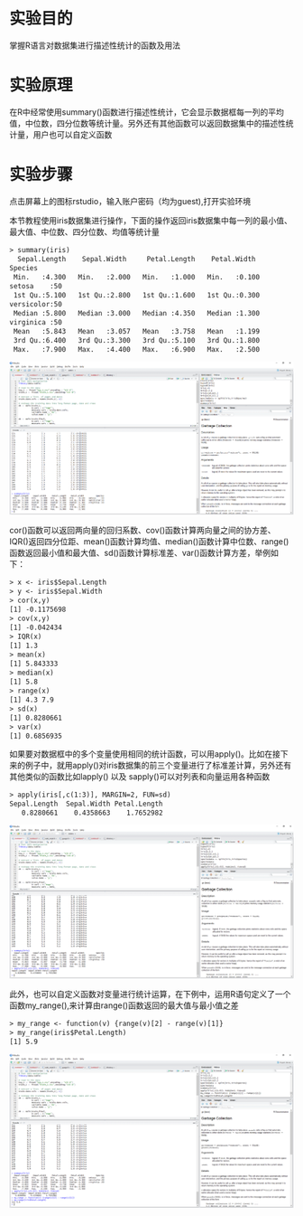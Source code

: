 # 实验目的

掌握R语言对数据集进行描述性统计的函数及用法

# 实验原理

在R中经常使用summary\(\)函数进行描述性统计，它会显示数据框每一列的平均值，中位数，四分位数等统计量。另外还有其他函数可以返回数据集中的描述性统计量，用户也可以自定义函数

# 实验步骤

点击屏幕上的图标rstudio，输入账户密码（均为guest),打开实验环境

本节教程使用iris数据集进行操作，下面的操作返回iris数据集中每一列的最小值、最大值、中位数、四分位数、均值等统计量

```
> summary(iris)
  Sepal.Length    Sepal.Width     Petal.Length    Petal.Width          Species  
 Min.   :4.300   Min.   :2.000   Min.   :1.000   Min.   :0.100   setosa    :50  
 1st Qu.:5.100   1st Qu.:2.800   1st Qu.:1.600   1st Qu.:0.300   versicolor:50  
 Median :5.800   Median :3.000   Median :4.350   Median :1.300   virginica :50  
 Mean   :5.843   Mean   :3.057   Mean   :3.758   Mean   :1.199                  
 3rd Qu.:6.400   3rd Qu.:3.300   3rd Qu.:5.100   3rd Qu.:1.800                  
 Max.   :7.900   Max.   :4.400   Max.   :6.900   Max.   :2.500
```

![](/images/1-2-5-1_20171107072941.041.png)

cor\(\)函数可以返回两向量的回归系数、cov\(\)函数计算两向量之间的协方差、IQR\(\)返回四分位距、mean\(\)函数计算均值、median\(\)函数计算中位数、range\(\)函数返回最小值和最大值、sd\(\)函数计算标准差、var\(\)函数计算方差，举例如下：

```
> x <- iris$Sepal.Length
> y <- iris$Sepal.Width
> cor(x,y)
[1] -0.1175698
> cov(x,y)
[1] -0.042434
> IQR(x)
[1] 1.3
> mean(x)
[1] 5.843333
> median(x)
[1] 5.8
> range(x)
[1] 4.3 7.9
> sd(x)
[1] 0.8280661
> var(x)
[1] 0.6856935
```

如果要对数据框中的多个变量使用相同的统计函数，可以用apply\(\)。比如在接下来的例子中，就用apply\(\)对iris数据集的前三个变量进行了标准差计算，另外还有其他类似的函数比如lapply\(\) 以及 sapply\(\)可以对列表和向量运用各种函数

```
> apply(iris[,c(1:3)], MARGIN=2, FUN=sd)
Sepal.Length  Sepal.Width Petal.Length 
   0.8280661    0.4358663    1.7652982
```

![](/images/1-2-5-2_20171107073023.023.png)

此外，也可以自定义函数对变量进行统计运算，在下例中，运用R语句定义了一个函数my\_range\(\),来计算由range\(\)函数返回的最大值与最小值之差

```
> my_range <- function(v) {range(v)[2] - range(v)[1]}
> my_range(iris$Petal.Length)
[1] 5.9
```

![](/images/1-2-5-3_20171107073114.014.png)